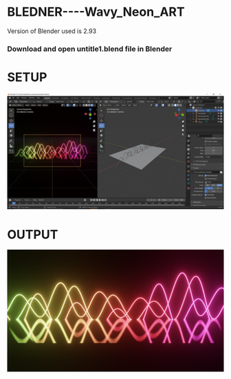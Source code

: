 # BLEDNER----Wavy_Neon_ART
Version of Blender used is 2.93
<h3>Download and open untitle1.blend file in Blender</h3>
<p><h1>SETUP</h1><img src="blendsetup.JPG"/></p>
<p><h1>OUTPUT</h1><img src="aditya.png"/></p>
